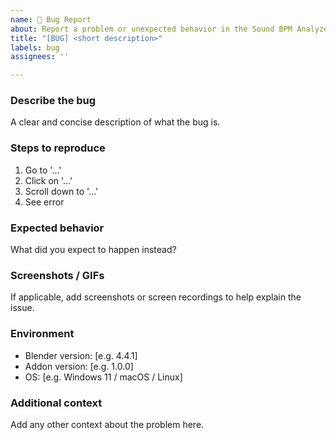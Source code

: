 ```yaml
---
name: 🐞 Bug Report
about: Report a problem or unexpected behavior in the Sound BPM Analyzer addon
title: "[BUG] <short description>"
labels: bug
assignees: ''

---
```


### Describe the bug
A clear and concise description of what the bug is.

### Steps to reproduce
1. Go to '...'
2. Click on '...'
3. Scroll down to '...'
4. See error

### Expected behavior
What did you expect to happen instead?

### Screenshots / GIFs
If applicable, add screenshots or screen recordings to help explain the issue.

### Environment
- Blender version: [e.g. 4.4.1]
- Addon version: [e.g. 1.0.0]
- OS: [e.g. Windows 11 / macOS / Linux]

### Additional context
Add any other context about the problem here.
